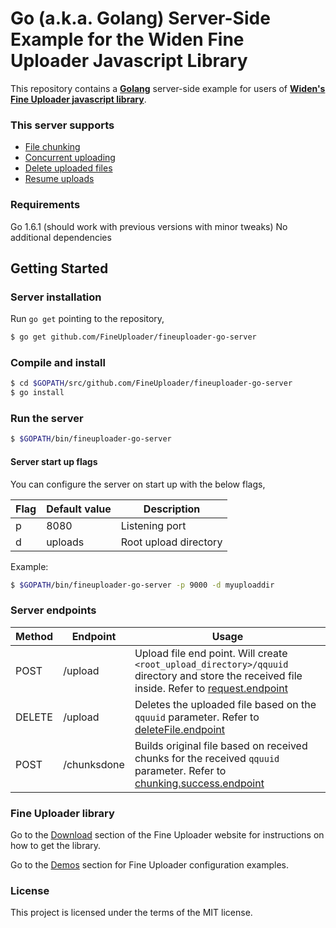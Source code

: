# Go (a.k.a. Golang) Server-Side Example for the Widen Fine Uploader Javascript Library #

This repository contains a [**Golang**](https://golang.org/) server-side example for users of [**Widen's Fine Uploader javascript library**](http://fineuploader.com/).  

### This server supports

* [File chunking](http://docs.fineuploader.com/branch/master/features/chunking.html)
* [Concurrent uploading](http://docs.fineuploader.com/branch/master/features/concurrent-chunking.html)
* [Delete uploaded files](http://docs.fineuploader.com/branch/master/features/delete.html)
* [Resume uploads](http://docs.fineuploader.com/branch/master/features/resume.html)

### Requirements

Go 1.6.1 (should work with previous versions with minor tweaks)
No additional dependencies

## Getting Started

### Server installation

Run `go get` pointing to the repository,
```bash
$ go get github.com/FineUploader/fineuploader-go-server
```

### Compile and install

```bash
$ cd $GOPATH/src/github.com/FineUploader/fineuploader-go-server
$ go install
```

### Run the server

```bash
$ $GOPATH/bin/fineuploader-go-server
```

#### Server start up flags

You can configure the server on start up with the below flags,

Flag | Default value | Description
-----| ------------- | ------------
p | 8080 | Listening port
d | uploads | Root upload directory

Example:
```bash
$ $GOPATH/bin/fineuploader-go-server -p 9000 -d myuploaddir
```

### Server endpoints
Method | Endpoint | Usage
-------|----------|-------
POST|/upload|Upload file end point. Will create `<root_upload_directory>/qquuid` directory and store the received file inside. Refer to [request.endpoint](http://docs.fineuploader.com/branch/master/api/options.html#request.endpoint)
DELETE|/upload|Deletes the uploaded file based on the `qquuid` parameter. Refer to [deleteFile.endpoint](http://docs.fineuploader.com/branch/master/api/options.html#deleteFile.endpoint)
POST|/chunksdone|Builds original file based on received chunks for the received `qquuid` parameter. Refer to [chunking.success.endpoint](http://docs.fineuploader.com/branch/master/api/options.html#chunking.success.endpoint)


### Fine Uploader library

Go to the [Download](http://fineuploader.com/customize.html) section of the Fine Uploader website for instructions on how to get the library.

Go to the [Demos](http://fineuploader.com/demos.html) section for Fine Uploader configuration examples.

### License ###
This project is licensed under the terms of the MIT license.
